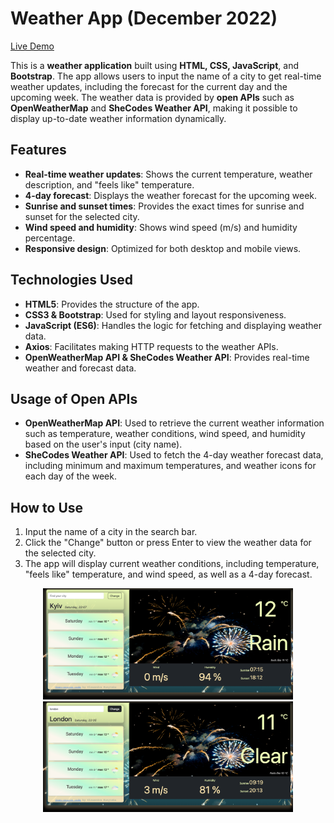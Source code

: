 # Weather App (December 2022)

[Live Demo](https://vanilla-weather-app-rust.vercel.app/)

This is a **weather application** built using **HTML, CSS, JavaScript**, and **Bootstrap**. The app allows users to input the name of a city to get real-time weather updates, including the forecast for the current day and the upcoming week. The weather data is provided by **open APIs** such as **OpenWeatherMap** and **SheCodes Weather API**, making it possible to display up-to-date weather information dynamically.

## Features

- **Real-time weather updates**: Shows the current temperature, weather description, and "feels like" temperature.
- **4-day forecast**: Displays the weather forecast for the upcoming week.
- **Sunrise and sunset times**: Provides the exact times for sunrise and sunset for the selected city.
- **Wind speed and humidity**: Shows wind speed (m/s) and humidity percentage.
- **Responsive design**: Optimized for both desktop and mobile views.

## Technologies Used

- **HTML5**: Provides the structure of the app.
- **CSS3 & Bootstrap**: Used for styling and layout responsiveness.
- **JavaScript (ES6)**: Handles the logic for fetching and displaying weather data.
- **Axios**: Facilitates making HTTP requests to the weather APIs.
- **OpenWeatherMap API & SheCodes Weather API**: Provides real-time weather and forecast data.

## Usage of Open APIs

- **OpenWeatherMap API**: Used to retrieve the current weather information such as temperature, weather conditions, wind speed, and humidity based on the user's input (city name).
- **SheCodes Weather API**: Used to fetch the 4-day weather forecast data, including minimum and maximum temperatures, and weather icons for each day of the week.

## How to Use

1. Input the name of a city in the search bar.
2. Click the "Change" button or press Enter to view the weather data for the selected city.
3. The app will display current weather conditions, including temperature, "feels like" temperature, and wind speed, as well as a 4-day forecast.

<div align="center">
  <img src="images/vanilla-weather-app.png" alt="Desktop Homepage" width="400"/>
  <img src="images/london-vanilla-weather-app.png" alt="Use Homepage" width="400"/>
</div>
